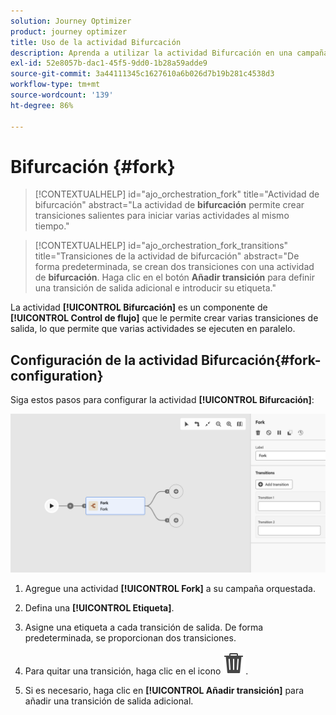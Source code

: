 ```yaml
---
solution: Journey Optimizer
product: journey optimizer
title: Uso de la actividad Bifurcación
description: Aprenda a utilizar la actividad Bifurcación en una campaña orquestada
exl-id: 52e8057b-dac1-45f5-9dd0-1b28a59adde9
source-git-commit: 3a44111345c1627610a6b026d7b19b281c4538d3
workflow-type: tm+mt
source-wordcount: '139'
ht-degree: 86%

---
```



# Bifurcación {#fork}

>[!CONTEXTUALHELP]
>id="ajo_orchestration_fork"
>title="Actividad de bifurcación"
>abstract="La actividad de **bifurcación** permite crear transiciones salientes para iniciar varias actividades al mismo tiempo."

>[!CONTEXTUALHELP]
>id="ajo_orchestration_fork_transitions"
>title="Transiciones de la actividad de bifurcación"
>abstract="De forma predeterminada, se crean dos transiciones con una actividad de **bifurcación**. Haga clic en el botón **Añadir transición** para definir una transición de salida adicional e introducir su etiqueta."

La actividad **[!UICONTROL Bifurcación]** es un componente de **[!UICONTROL Control de flujo]** que le permite crear varias transiciones de salida, lo que permite que varias actividades se ejecuten en paralelo.

## Configuración de la actividad Bifurcación{#fork-configuration}

Siga estos pasos para configurar la actividad **[!UICONTROL Bifurcación]**:

![](../assets/workflow-fork.png)

1. Agregue una actividad **[!UICONTROL Fork]** a su campaña orquestada.

1. Defina una **[!UICONTROL Etiqueta]**.

1. Asigne una etiqueta a cada transición de salida. De forma predeterminada, se proporcionan dos transiciones.

1. Para quitar una transición, haga clic en el icono ![](../assets/do-not-localize/Smock_Delete_18_N.svg).

1. Si es necesario, haga clic en **[!UICONTROL Añadir transición]** para añadir una transición de salida adicional.
